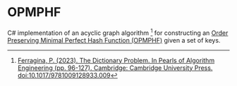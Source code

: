 # OPMPHF
C# implementation of an acyclic graph algorithm [^1] for constructing an [Order Preserving Minimal Perfect Hash Function (OPMPHF)](https://web.archive.org/web/20231029144810/https://xlinux.nist.gov/dads/HTML/orderPreservMinPerfectHash.html) given a set of keys.

[^1]: [Ferragina, P. (2023). The Dictionary Problem. In Pearls of Algorithm Engineering (pp. 96-127). Cambridge: Cambridge University Press. doi:10.1017/9781009128933.009](https://www.cambridge.org/core/books/abs/pearls-of-algorithm-engineering/dictionary-problem/B8AAF5C41A1D05D458F2D36B31B54F99)
